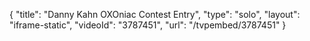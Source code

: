 {
    "title": "Danny Kahn OXOniac Contest Entry",
    "type": "solo",
    "layout": "iframe-static",
    "videoId": "3787451",
    "url": "\/tvpembed\/3787451"
}